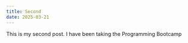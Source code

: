 ```yaml
---
title: Second
date: 2025-03-21
---
```


This is my second post. I have been taking the Programming Bootcamp
